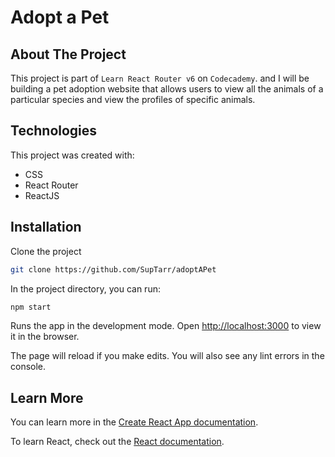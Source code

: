 # Adopt a Pet

## About The Project

This project is part of `Learn React Router v6` on `Codecademy`. and I will be building a pet adoption website that allows users to view all the animals of a particular species and view the profiles of specific animals.

## Technologies

This project was created with:

- CSS
- React Router
- ReactJS

## Installation

Clone the project

```sh
git clone https://github.com/SupTarr/adoptAPet
```

In the project directory, you can run:

```sh
npm start
```

Runs the app in the development mode.
Open [http://localhost:3000](http://localhost:3000) to view it in the browser.

The page will reload if you make edits.
You will also see any lint errors in the console.

## Learn More

You can learn more in the [Create React App documentation](https://facebook.github.io/create-react-app/docs/getting-started).

To learn React, check out the [React documentation](https://reactjs.org/).
